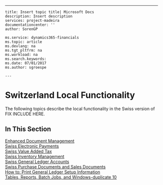 ---
    title: Insert topic title| Microsoft Docs
    description: Insert description
    services: project-madeira
    documentationcenter: ''
    author: SorenGP

    ms.service: dynamics365-financials
    ms.topic: article
    ms.devlang: na
    ms.tgt_pltfrm: na
    ms.workload: na
    ms.search.keywords:
    ms.date: 07/01/2017
    ms.author: sgroespe

    ---
# Switzerland Local Functionality
The following topics describe the local functionality in the Swiss version of FIX INCLUDE HERE<!--[!INCLUDE[navnow](../../ApplicationDesign/includes/navnow_md.md)] -->.  
  
## In This Section  
 [Enhanced Document Management](../../LocalFunctionalityForMicrosoftDynamicsNav2016/Austria/enhanced-document-management.md)  
 [Swiss Electronic Payments](../../LocalFunctionalityForMicrosoftDynamicsNav2016/Switzerland/swiss-electronic-payments.md)  
  [Swiss Value Added Tax](../../LocalFunctionalityForMicrosoftDynamicsNav2016/Switzerland/swiss-value-added-tax.md)  
  [Swiss Inventory Management](../../LocalFunctionalityForMicrosoftDynamicsNav2016/Switzerland/swiss-inventory-management.md)  
  [Swiss General Ledger Accounts](../../LocalFunctionalityForMicrosoftDynamicsNav2016/Switzerland/swiss-general-ledger-accounts.md)  
  [Swiss Purchase Documents and Sales Documents](../../LocalFunctionalityForMicrosoftDynamicsNav2016/Switzerland/swiss-purchase-documents-and-sales-documents.md)  
  [How to: Print General Ledger Setup Information](../../LocalFunctionalityForMicrosoftDynamicsNav2016/Austria/how-to-print-general-ledger-setup-information.md)  
  [Tables, Reports, Batch Jobs, and Windows-duplicate 10](../../LocalFunctionalityForMicrosoftDynamicsNav2016/Austria/tables-reports-batch-jobs-and-windows-duplicate-10.md)